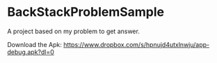 # BackStackProblemSample
A project based on my problem to get answer.

Download the Apk:  https://www.dropbox.com/s/hpnujd4utxlnwju/app-debug.apk?dl=0
